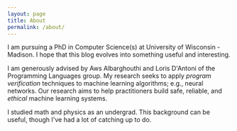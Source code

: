 ```yaml
---
layout: page
title: About
permalink: /about/
---
```


I am pursuing a PhD in Computer Science(s) at 
University of Wisconsin - Madison. I hope that this
blog evolves into something useful and interesting.

I am generously advised by Aws Albarghouthi and Loris D'Antoni of the 
Programming Languages group. My research seeks to apply *program 
verification* techniques to machine learning algorithms; e.g., neural
networks. Our research aims to help practitioners build
safe, reliable, and *ethical* machine learning systems.

I studied math and physics as an undergrad. This background can be 
useful, though I've had a lot of catching up to do.

<!---
This is the base Jekyll theme. You can find out more info about customizing your Jekyll theme, as well as basic Jekyll usage documentation at [jekyllrb.com](http://jekyllrb.com/)

You can find the source code for the Jekyll new theme at:
{% include icon-github.html username="jekyll" %} /
[minima](https://github.com/jekyll/minima)

You can find the source code for Jekyll at
{% include icon-github.html username="jekyll" %} /
[jekyll](https://github.com/jekyll/jekyll)
-->
